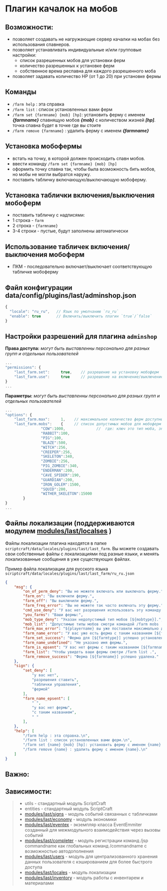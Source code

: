 <!-- TITLE: farm -->
<!-- SUBTITLE: описание плагина `farm` -->

# Плагин качалок на мобов

## Возможности:
- позволяет создавать не нагружающие сервер качалки на мобах без использования спавнеров.
- позволяет устанавливать индивидуальные и/или групповые настройки:
  - список разрешенных мобов для установки ферм
  - количество разрешенных к установке ферм
  - собственное врема респавна для каждого разрешенного моба
- позволяет задавать количество HP (от 1 до 20) при установке фермы
 
## Команды
 - `/farm help` : эта справка
 - `/farm list` : список установленных вами ферм
 - `/farm set {farmname} {mob} [hp]`: установить ферму с именем ***{farmname}*** спавнящую мобов ***{mob}*** с количеством жизней ***[hp]***. точка спавна будет в точке где вы стоите
 - `/farm remove {farmname}` : удалить ферму с именем ***{farmname}***

## Установка мобофермы
- встать на точку, в которой должен происходить спавн мобов.
- ввести команду `/farm set {farmname} {mob} [hp]`
- оформить точку спавна так, чтобы была возможность бить мобов, но мобы не могли выбратся наружу.
- поставить табличку включающую/выключающую мобоферму.

 ## Установка таблички включения/выключения мобоферм
 - поставить табличку с надписями:
 - 1 строка - `farm`
 - 2 строка - `{farmname}`
 - 3-4 строки - пустые, будут заполнены автоматически
 
## Использование табличек включения/выключения мобоферм
- ПКМ - последовательно включает/выключает соответствующую табличке мобоферму
 
## Файл конфигурации data/config/plugins/last/adminshop.json
```js
{
  "locale": "ru_ru",   // Язык по умолчанию `ru_ru`
  "enable": true       // Включить/выключить плагин `true`/`false`
}
```

## Настройки разрешений для плагина `adminshop` 

**Права доступа:** *могут быть выставленны персонально для разных групп и отдельных пользователей*
```js
...
"permissions": {
    "last_farm.set":     true,    // разрешение на установку мобоферм
    "last_farm.use":     true     // разрешение на включение/выключение установленной мобофермы по ПКМ на табличке управления.
}
...
```

**Параметры:** *могут быть выставленны персонально для разных групп и отдельных пользователей*
```js
...
"options": {
    "last_farm.max":     1,    // максимальное количество ферм доступных для установки
    "last_farm.mobs":    {     // список допустимых мобов для мобоферм
				"COW":1000,              //  где: ключ это тип моба, значение это время респавна
				"RABBIT":100,
				"PIG":100,
				"BLAZE":500,
				"WITCH":256,
				"CREEPER":256,
				"SKELETON":340,
				"ZOMBIE":256,
				"PIG_ZOMBIE":340,
				"ENDERMAN":200,
				"CAVE_SPIDER":190,
				"GUARDIAN":200,
				"IRON_GOLEM":1500,
				"SQUID":200,
				"WITHER_SKELETON":15000 
		}
}
...
```

## Файлы локализации (поддерживаются модулем [modules/last/localses](/modules/locales) )

Файлы локализации плагина находятся в папке `scriptcraft/data/locales/plugins/last/last_farm`. Вы можете создавать свои собственные файлы с локализациями под разные языки, и менять локализованные сообщения в уже существующих файлах.

Пример файла локализации для русского языка `scriptcraft/data/locales/plugins/last/last_farm/ru_ru.json`
```json
{
    "msg": {
        "on_of_perm_deny": "Вы не можете включать или выключать ферму.",
        "farm_on": "Вы включили ферму.",
        "farm_off": "Вы выключили ферму.",
        "farm_freq_error": "Вы не можете так часто включать эту ферму.",
        "cmd_use_deny": "У вас нет разрешения использовать эту команду.",
        "you_farms": "Ваши фермы:",
        "mob_type_deny": "Указан недопустимый тип мобов [${mobtype}].",
        "mob_list": "Допустимые типы мобов смотри командой /farm mobs .",
        "farm_max_error": "${playername} вы уже поставили максимально допустимое для вас количество ферм. Вам доступно всего ${max} ферм для установки.",
        "farm_name_error": "У вас уже есть ферма с таким названием [${farmname}]. выбеhите какое нибудь другое название.",
        "farm_set_success": "Ферма для [${farmtype}] успешно установленна.",
        "farm_name_undefined": "Не указано имя фермы.",
        "farm_is_epsent": "У вас нет фермы с таким названием [${farmname}].",
        "farm_list": "Чтобы увидеть ваши фермы смотри /farm list .",
        "farm_remove_success": "Ферма [${farmname}] успешно удалена."
    },
    "sign": {
        "set_deny": [
            "у вас нет",
            "разрешения ставить",
            "таблички управления",
            "фермой"
        ],
        "farm_name_epsent": [
            " ",
            "у вас нет фермы",
            "с таким названием",
            " "
        ],
    },
    "help": [
        "/farm help : эта справка.\n",
        "/farm list : список установленных вами ферм.\n",
        "/farm set {name} {mob} [hp]: установить ферму с именем {name} спавнящую мобов {mob} с количеством жизней [hp]. точка спавна будет в точке где вы стоите.\n",
        "/farm remove {name} : удалить ферму с именем {name}.\n"
    ]
}

```

## Важно:

 
## Зависимости:
 > - utils - стандартный модуль ScriptCraft
 > - entities - стандартный модуль ScriptCraft
 > - [modules/last/signs](/modules/signs)       - модуль событий связанных с табличками
 > - [modules/last/economy](/modules/economy)     - модуль экономики
 > - [modules/last/eventex](/modules/eventex)     - экземпляр класса EventEmmiter созданный для межмодульного взаимодействия через вызовы событий
 > - [modules/last/completer](/modules/completer)   - модуль регистрации команд /jsp commandname как глобальных команд /commandname с возможностью автодополнения
 > - [modules/last/users](/modules/users)       - модуль для централизованного хранения данных пользователя с кэшированием для более быстрого доступа
 > - [modules/last/locales](/modules/locales)     - модуль локализации
 > - [modules/last/inventory](/modules/last/inventory)   - модуль работы с инвентарем и материалами
